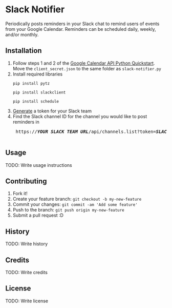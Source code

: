 # Slack Notifier

Periodically posts reminders in your Slack chat to remind users of events from your Google Calendar. Reminders can be scheduled daily, weekly, and/or monthly.

## Installation

1. Follow steps 1 and 2 of the [Google Calendar API Python Quickstart](https://developers.google.com/google-apps/calendar/quickstart/python#prerequisites). Move the `client_secret.json` to the same folder as `slack-notifier.py`
2. Install required libraries
    ```
    pip install pytz
    
    pip install slackclient
    
    pip install schedule
    ```
3. [Generate](https://api.slack.com/docs/oauth-test-tokens) a token for your Slack team 
4. Find the Slack channel ID for the channel you would like to post reminders in
    <pre>
    https://<b><i>YOUR SLACK TEAM URL</i></b>/api/channels.list?token=<b><i>SLACK TEAM TOKEN</i></b>
    </pre>
    
## Usage

TODO: Write usage instructions

## Contributing

1. Fork it!
2. Create your feature branch: `git checkout -b my-new-feature`
3. Commit your changes: `git commit -am 'Add some feature'`
4. Push to the branch: `git push origin my-new-feature`
5. Submit a pull request :D

## History

TODO: Write history

## Credits

TODO: Write credits

## License

TODO: Write license

